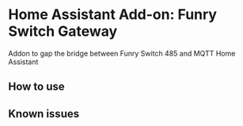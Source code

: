 # Home Assistant Add-on: Funry Switch Gateway

Addon to gap the bridge between Funry Switch 485 and MQTT Home Assistant

## How to use


## Known issues
